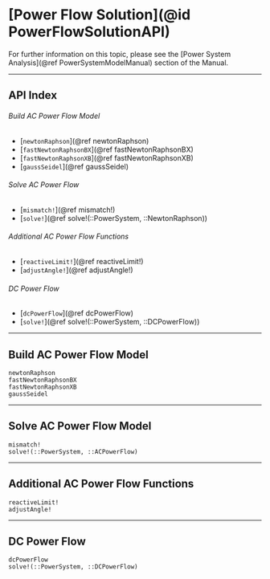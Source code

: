 # [Power Flow Solution](@id PowerFlowSolutionAPI)

For further information on this topic, please see the [Power System Analysis](@ref PowerSystemModelManual) section of the Manual.

---

## API Index

###### Build AC Power Flow Model
* [`newtonRaphson`](@ref newtonRaphson)
* [`fastNewtonRaphsonBX`](@ref fastNewtonRaphsonBX)
* [`fastNewtonRaphsonXB`](@ref fastNewtonRaphsonXB)
* [`gaussSeidel`](@ref gaussSeidel)

###### Solve AC Power Flow
* [`mismatch!`](@ref mismatch!)
* [`solve!`](@ref solve!(::PowerSystem, ::NewtonRaphson))

###### Additional AC Power Flow Functions
* [`reactiveLimit!`](@ref reactiveLimit!)
* [`adjustAngle!`](@ref adjustAngle!)

###### DC Power Flow
* [`dcPowerFlow`](@ref dcPowerFlow)
* [`solve!`](@ref solve!(::PowerSystem, ::DCPowerFlow))

---

## Build AC Power Flow Model
```@docs
newtonRaphson
fastNewtonRaphsonBX
fastNewtonRaphsonXB
gaussSeidel
```

---

## Solve AC Power Flow Model
```@docs
mismatch!
solve!(::PowerSystem, ::ACPowerFlow)
```

---

## Additional AC Power Flow Functions
```@docs
reactiveLimit!
adjustAngle!
```

---

## DC Power Flow
```@docs
dcPowerFlow
solve!(::PowerSystem, ::DCPowerFlow)
```
